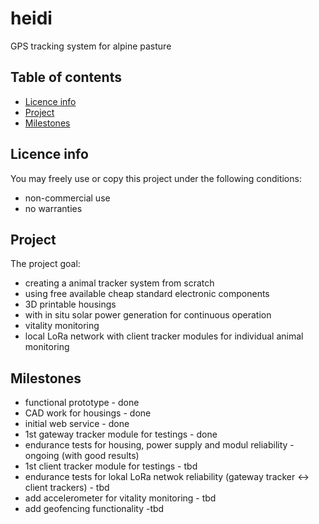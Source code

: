 # heidi
GPS tracking system for alpine pasture

## Table of contents
* [Licence info](#licence-info)
* [Project](#project)
* [Milestones](#milestones)

## Licence info
You may freely use or copy this project under the following conditions:
* non-commercial use
* no warranties
	
## Project
The project goal:
* creating a animal tracker system from scratch
* using free available cheap standard electronic components
* 3D printable housings
* with in situ solar power generation for continuous operation
* vitality monitoring
* local LoRa network with client tracker modules for individual animal monitoring
	
## Milestones
* functional prototype - done
* CAD work for housings - done
* initial web service - done
* 1st gateway tracker module for testings - done
* endurance tests for housing, power supply and modul reliability - ongoing (with good results)
* 1st client tracker module for testings - tbd
* endurance tests for lokal LoRa netwok reliability (gateway tracker <-> client trackers) - tbd
* add accelerometer for vitality monitoring - tbd
* add geofencing functionality -tbd


